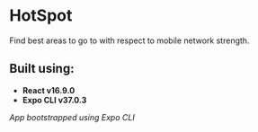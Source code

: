 # HotSpot
Find best areas to go to with respect to mobile network strength.

## Built using:
- **React v16.9.0**
- **Expo CLI v37.0.3**

*App bootstrapped using Expo CLI*
